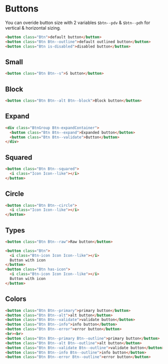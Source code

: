 # Buttons

You can overide button size with 2 variables `$btn--pdv` & `$btn--pdh` for vertical & horizontal sizing.

```html
<button class="Btn">default button</button>
<button class="Btn Btn--outline">default outlined button</button>
<button class="Btn is-disabled">disabled button</button>
```

## Small

```html
<button class="Btn Btn--s">S button</button>
```

## Block
```html
<button class="Btn Btn--alt Btn--block">Block button</button>
```

## Expand
```html
<div class="BtnGroup Btn-expandContainer">
  <button class="Btn Btn--expand">Expanded button</button>
  <button class="Btn Btn--validate">Button</button>
</div>
```

## Squared
```html
<button class="Btn Btn--squared">
  <i class="Icon Icon--like"></i>
</button>

```


## Circle
```html
<button class="Btn Btn--circle">
  <i class="Icon Icon--like"></i>
</button>

```

## Types

```html
<button class="Btn Btn--raw">Raw button</button>
```

```html
<button class="Btn">
  <i class="Btn-icon Icon Icon--like"></i>
  Button with icon
</button>
<button class="Btn has-icon">
  <i class="Btn-icon Icon Icon--like"></i>
  Button with icon
</button>
```

## Colors

```html
<button class="Btn Btn--primary">primary button</button>
<button class="Btn Btn--alt">alt button</button>
<button class="Btn Btn--validate">validate button</button>
<button class="Btn Btn--info">info button</button>
<button class="Btn Btn--error">error button</button>
<br><br>
<button class="Btn Btn--primary Btn--outline">primary button</button>
<button class="Btn Btn--alt Btn--outline">alt button</button>
<button class="Btn Btn--validate Btn--outline">validate button</button>
<button class="Btn Btn--info Btn--outline">info button</button>
<button class="Btn Btn--error Btn--outline">error button</button>
```
